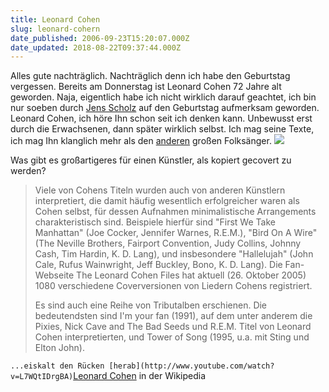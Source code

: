 ```yaml
---
title: Leonard Cohen
slug: leonard-cohern
date_published: 2006-09-23T15:20:07.000Z
date_updated: 2018-08-22T09:37:44.000Z
---
```


Alles gute nachträglich. Nachträglich denn ich habe den Geburtstag vergessen. Bereits am Donnerstag ist Leonard Cohen 72 Jahre alt geworden. Naja, eigentlich habe ich nicht wirklich darauf geachtet, ich bin nur soeben durch [Jens Scholz](http://www.jensscholz.com) auf den Geburtstag aufmerksam geworden. Leonard Cohen, ich höre Ihn schon seit ich denken kann. Unbewusst erst durch die Erwachsenen, dann später wirklich selbst. Ich mag seine Texte, ich mag Ihn klanglich mehr als den [anderen](http://de.wikipedia.org/wiki/Bob_Dylan) großen Folksänger.
![](//giblins.net/SingerSongwriter/SSImages/Cohen.jpg)

Was gibt es großartigeres für einen Künstler, als kopiert gecovert zu werden?

> Viele von Cohens Titeln wurden auch von anderen Künstlern interpretiert, die damit häufig wesentlich erfolgreicher waren als Cohen selbst, für dessen Aufnahmen minimalistische Arrangements charakteristisch sind. Beispiele hierfür sind "First We Take Manhattan" (Joe Cocker, Jennifer Warnes, R.E.M.), "Bird On A Wire" (The Neville Brothers, Fairport Convention, Judy Collins, Johnny Cash, Tim Hardin, K. D. Lang), und insbesondere "Hallelujah" (John Cale, Rufus Wainwright, Jeff Buckley, Bono, K. D. Lang). Die Fan-Webseite The Leonard Cohen Files hat aktuell (26. Oktober 2005) 1080 verschiedene Coverversionen von Liedern Cohens registriert.
> 
> Es sind auch eine Reihe von Tributalben erschienen. Die bedeutendsten sind I'm your fan (1991), auf dem unter anderem die Pixies, Nick Cave and The Bad Seeds und R.E.M. Titel von Leonard Cohen interpretierten, und Tower of Song (1995, u.a. mit Sting und Elton John).

`...eiskalt den Rücken [herab](http://www.youtube.com/watch?v=L7WQtIDrgBA)`[Leonard Cohen](http://de.wikipedia.org/wiki/Leonard_Cohen) in der Wikipedia
